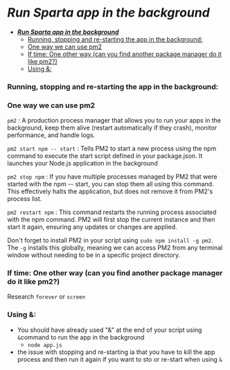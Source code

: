 # ***Run Sparta app in the background***
- [***Run Sparta app in the background***](#run-sparta-app-in-the-background)
    - [Running, stopping and re-starting the app in the background:](#running-stopping-and-re-starting-the-app-in-the-background)
    - [One way we can use pm2](#one-way-we-can-use-pm2)
    - [If time: One other way (can you find another package manager do it like pm2?)](#if-time-one-other-way-can-you-find-another-package-manager-do-it-like-pm2)
    - [Using \&:](#using-)

### Running, stopping and re-starting the app in the background:
 
### One way we can use pm2
`pm2` : A production process manager that allows you to run your apps in the background, keep them alive (restart automatically if they crash), monitor performance, and handle logs.
 
`pm2 start npm -- start` : Tells PM2 to start a new process using the npm command to execute the start script defined in your package.json. It launches your Node.js application in the background
 
`pm2 stop npm` :  If you have multiple processes managed by PM2 that were started with the npm -- start, you can stop them all using this command. This effectively halts the application, but does not remove it from PM2's process list.
 
`pm2 restart npm` : This command restarts the running process associated with the npm command. PM2 will first stop the current instance and then start it again, ensuring any updates or changes are applied.
 
Don't forget to install PM2 in your script using `sudo npm install -g pm2`. The `-g` installs this globally, meaning we can access PM2 from any terminal window without needing to be in a specific project directory.
 
### If time: One other way (can you find another package manager do it like pm2?)
Research `forever` or `screen`
 
### Using &:
- You should have already used "&" at the end of your script using `&`command to run the app in the background 
  - `node app.js`
- the issue with stopping and re-starting ia that you have to kill the app process and then run it again if you want to sto or re-start when using `&`